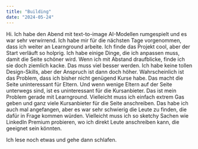 ```yaml
---
title: "Building"
date: "2024-05-24"
---
```


Hi. Ich habe den Abend mit text-to-image AI-Modellen rumgespielt und es war sehr verwirrend. Ich habe mir für die nächsten Tage vorgenommen, dass ich weiter an Learnground arbeite. Ich finde das Projekt cool, aber der Start verläuft so holprig. Ich habe einige Dinge, die ich anpassen muss, damit die Seite schöner wird. Wenn ich mit Abstand draufblicke, finde ich sie doch ziemlich kacke. Das muss viel besser werden. Ich habe keine tollen Design-Skills, aber der Anspruch ist dann doch höher. Wahrscheinlich ist das Problem, dass ich bisher nicht genügend Kurse habe. Das macht die Seite uninteressant für Eltern. Und wenn wenige Eltern auf der Seite unterwegs sind, ist es uninteressant für die Kursanbieter. Das ist mein Problem gerade mit Learnground. Vielleicht muss ich einfach extrem Gas geben und ganz viele Kursanbieter für die Seite anschreiben. Das habe ich auch mal angefangen, aber es war sehr schwierig die Leute zu finden, die dafür in Frage kommen würden. Vielleicht muss ich so sketchy Sachen wie LinkedIn Premium probieren, wo ich direkt Leute anschreiben kann, die geeignet sein könnten.

Ich lese noch etwas und gehe dann schlafen.
